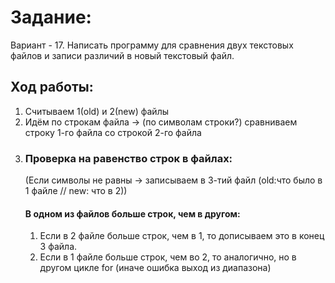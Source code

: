 # Задание: 
Вариант - 17. Написать программу для сравнения двух текстовых файлов и записи различий в новый текстовый файл.
## Ход работы:
1. Считываем 1(old) и 2(new) файлы
2. Идём по строкам файла -> (по символам строки?) сравниваем строку 1-го файла со строкой 2-го файла
3. ### Проверка на равенство строк в файлах:
   (Если символы не равны -> записываем в 3-тий файл (old:что было в 1 файле // new: что в 2))
   #### В одном из файлов больше строк, чем в другом:
   1. Если в 2 файле больше строк, чем в 1, то дописываем это в конец 3 файла.
   2. Если в 1 файле больше строк, чем во 2, то аналогично, но в другом цикле for (иначе ошибка выход из диапазона)
